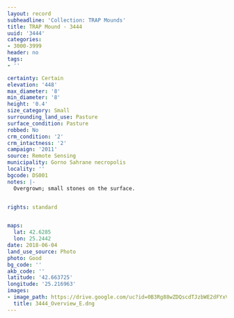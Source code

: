 ```yaml
---
layout: record
subheadline: 'Collection: TRAP Mounds'
title: TRAP Mound - 3444
uuid: '3444'
categories:
- 3000-3999
header: no
tags:
- ''

certainty: Certain
elevation: '448'
max_diameter: '8'
min_diameter: '8'
height: '0.4'
size_category: Small
surrounding_land_use: Pasture
surface_condition: Pasture
robbed: No
crm_condition: '2'
crm_intactness: '2'
campaign: '2011'
source: Remote Sensing
municipality: Gorno Sahrane necropolis
locality: ''
bgcode: DS001
notes: |-
  Overgrown; small stones on the surface.


rights: standard


maps:
  lat: 42.6285
  lon: 25.2442
date: 2018-06-04
land_use_source: Photo
photo: Good
bg_code: ''
akb_code: ''
latitude: '42.663725'
longitude: '25.216963'
images:
- image_path: https://drive.google.com/uc?id=0B3Rg88wZDQscdTJzbWE2dFYxVzA
  title: 3444_Overview_E.dng
---
```

